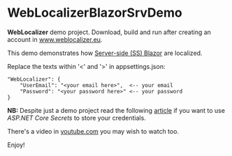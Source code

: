 ﻿# WebLocalizerBlazorSrvDemo

**WebLocalizer** demo project. Download, build and run after creating an account in www.weblocalizer.eu. 

This demo demonstrates how [Server-side (SS) Blazor](https://docs.microsoft.com/en-us/aspnet/core/blazor/?view=aspnetcore-5.0) are localized. 

Replace the texts within '<' and '>' in appsettings.json:

    "WebLocalizer": {
        "UserEmail": "<your email here>",  <-- your email
        "Password": "<your password here>" <-- your password
    }
 
**NB:** Despite just a demo project read the following <a target="_blank" href="https://docs.microsoft.com/en-us/aspnet/core/security/app-secrets?view=aspnetcore-6.0&tabs=windows">article</a> if you want to use *ASP.NET Core Secrets* to store your credentials. 

There's a video in <a target="_blank" href="https://www.youtube.com/watch?v=RFJMKX8FULM">youtube.com</a> you may wish to watch too.

Enjoy!
